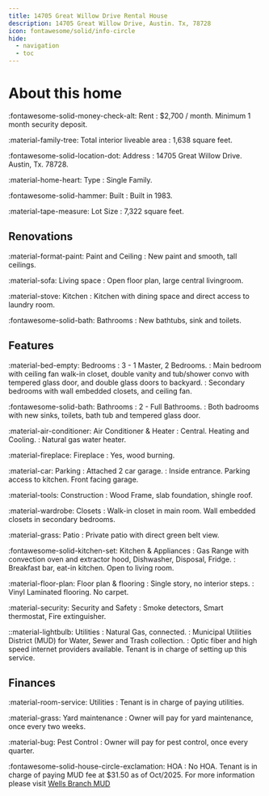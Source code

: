 ```yaml
---
title: 14705 Great Willow Drive Rental House
description: 14705 Great Willow Drive, Austin. Tx, 78728
icon: fontawesome/solid/info-circle
hide:
  - navigation
  - toc
---
```

# About this home

<div markdown="1" class="about-this-home-details">
:fontawesome-solid-money-check-alt: Rent 
: $2,700 / month. Minimum 1 month security deposit.

:material-family-tree: Total interior liveable area
: 1,638 square feet.

:fontawesome-solid-location-dot: Address
: 14705 Great Willow Drive. Austin, Tx. 78728.

:material-home-heart: Type
: Single Family.

:fontawesome-solid-hammer: Built
: Built in 1983.

:material-tape-measure: Lot Size
: 7,322 square feet.
</div>

## Renovations

<div markdown="1" class="about-this-home-details">
:material-format-paint: Paint and Ceiling
: New paint and smooth, tall ceilings.

:material-sofa: Living space
: Open floor plan, large central livingroom.

:material-stove: Kitchen
: Kitchen with dining space and direct access to laundry room.

:fontawesome-solid-bath: Bathrooms
: New bathtubs, sink and toilets.

</div>

## Features

<div markdown="1" class="about-this-home-details">
:material-bed-empty: Bedrooms
: 3 - 1 Master, 2 Bedrooms.
:  Main bedroom with ceiling fan walk-in closet, double vanity and tub/shower convo with tempered glass door, and double glass doors to backyard.
:  Secondary bedrooms with wall embedded closets, and ceiling fan.

:fontawesome-solid-bath: Bathrooms
: 2 - Full Bathrooms.
:  Both badrooms with new sinks, toilets, bath tub and tempered glass door.

:material-air-conditioner: Air Conditioner & Heater
: Central. Heating and Cooling.
: Natural gas water heater.

:material-fireplace: Fireplace
: Yes, wood burning.

:material-car: Parking
: Attached 2 car garage.
: Inside entrance. Parking access to kitchen. Front facing garage.

:material-tools: Construction
: Wood Frame, slab foundation, shingle roof.

:material-wardrobe: Closets
: Walk-in closet in main room. Wall embedded closets in secondary bedrooms.

:material-grass: Patio
: Private patio with direct green belt view.

:fontawesome-solid-kitchen-set: Kitchen & Appliances
: Gas Range with convection oven and extractor hood, Dishwasher, Disposal, Fridge.
: Breakfast bar, eat-in kitchen. Open to living room.

:material-floor-plan: Floor plan & flooring
: Single story, no interior steps.
: Vinyl Laminated flooring. No carpet.

:material-security: Security and Safety
: Smoke detectors, Smart thermostat, Fire extinguisher.

::material-lightbulb: Utilities
: Natural Gas, connected.
: Municipal Utilities District (MUD) for Water, Sewer and Trash collection.
: Optic fiber and high speed internet providers available. Tenant is in charge of setting up this service.
</div>

## Finances

<div markdown="1" class="about-this-home-details">
:material-room-service: Utilities
: Tenant is in charge of paying utilities.

:material-grass: Yard maintenance
: Owner will pay for yard maintenance, once every two weeks.

:material-bug: Pest Control
: Owner will pay for pest control, once every quarter.

:fontawesome-solid-house-circle-exclamation: HOA
: No HOA. Tenant is in charge of paying MUD fee at $31.50 as of Oct/2025.
  For more information please visit [Wells Branch MUD](https://wellsbranchmud.com/)
</div>
